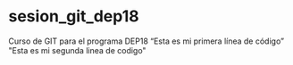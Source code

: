 # sesion_git_dep18
Curso de GIT para el programa DEP18
“Esta es mi primera línea de código”
"Esta es mi segunda linea de codigo"